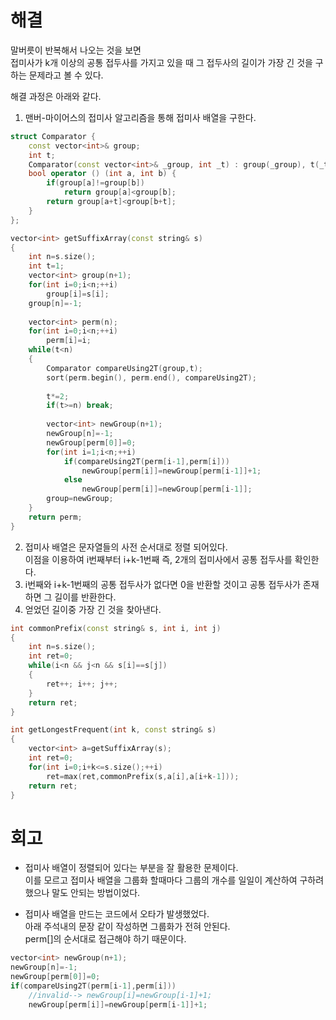 # 해결 
말버릇이 반복해서 나오는 것을 보면  
접미사가 k개 이상의 공통 접두사를 가지고 있을 때 그 접두사의 길이가 가장 긴 것을 구하는 문제라고 볼 수 있다.  

해결 과정은 아래와 같다.  
1. 맨버-마이어스의 접미사 알고리즘을 통해 접미사 배열을 구한다.  
```c++
struct Comparator {
    const vector<int>& group;
    int t;
    Comparator(const vector<int>& _group, int _t) : group(_group), t(_t) {}
    bool operator () (int a, int b) {
        if(group[a]!=group[b])
            return group[a]<group[b];
        return group[a+t]<group[b+t];
    }
};

vector<int> getSuffixArray(const string& s)
{
    int n=s.size();
    int t=1;
    vector<int> group(n+1);
    for(int i=0;i<n;++i)
        group[i]=s[i];
    group[n]=-1;
    
    vector<int> perm(n);
    for(int i=0;i<n;++i)
        perm[i]=i;
    while(t<n)
    {
        Comparator compareUsing2T(group,t);
        sort(perm.begin(), perm.end(), compareUsing2T);
        
        t*=2;
        if(t>=n) break;
        
        vector<int> newGroup(n+1);
        newGroup[n]=-1;
        newGroup[perm[0]]=0;
        for(int i=1;i<n;++i)
            if(compareUsing2T(perm[i-1],perm[i]))
                newGroup[perm[i]]=newGroup[perm[i-1]]+1;
            else
                newGroup[perm[i]]=newGroup[perm[i-1]];
        group=newGroup;
    }
    return perm;
}
```
2. 접미사 배열은 문자열들의 사전 순서대로 정렬 되어있다.  
  이점을 이용하여 i번째부터 i+k-1번째 즉, 2개의 접미사에서 공통 접두사를 확인한다.  
3. i번째와 i+k-1번째의 공통 접두사가 없다면 0을 반환할 것이고 공통 접두사가 존재하면 그 길이를 반환한다.  
4. 얻었던 길이중 가장 긴 것을 찾아낸다.  
```c++
int commonPrefix(const string& s, int i, int j)
{
    int n=s.size();
    int ret=0;
    while(i<n && j<n && s[i]==s[j])
    {
        ret++; i++; j++;
    }
    return ret;
}

int getLongestFrequent(int k, const string& s)
{
    vector<int> a=getSuffixArray(s);
    int ret=0;
    for(int i=0;i+k<=s.size();++i)
        ret=max(ret,commonPrefix(s,a[i],a[i+k-1]));
    return ret;
}
```

# 회고 
- 접미사 배열이 정렬되어 있다는 부분을 잘 활용한 문제이다.  
이를 모르고 접미사 배열을 그룹화 할때마다 그룹의 개수를 일일이 계산하여 구하려 했으나 말도 안되는 방법이었다.  

- 접미사 배열을 만드는 코드에서 오타가 발생했었다.  
    아래 주석내의 문장 같이 작성하면 그룹화가 전혀 안된다.  
    perm[]의 순서대로 접근해야 하기 때문이다.  
```c++
vector<int> newGroup(n+1);
newGroup[n]=-1;
newGroup[perm[0]]=0;
if(compareUsing2T(perm[i-1],perm[i]))
    //invalid--> newGroup[i]=newGroup[i-1]+1;
    newGroup[perm[i]]=newGroup[perm[i-1]]+1;
```
